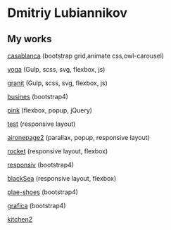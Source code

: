 
# Dmitriy Lubiannikov

## My works

[casablanca](https://dmitriylu.github.io/casablanca/ "my work") (bootstrap grid,animate css,owl-carousel)

[yoga](https://dmitriylu.github.io/yoga/ "my work") (Gulp, scss, svg, flexbox, js)

[granit](https://dmitriylu.github.io/granit/ "my work") (Gulp, scss, svg, flexbox, js)

[busines](https://dmitriylu.github.io/business/ "my work") (bootstrap4)

[pink](https://dmitriylu.github.io/pink/ "my work") (flexbox, popup, jQuery)

[test](https://dmitriylu.github.io/test/ "my work") (responsive layout)

[aironepage2](https://dmitriylu.github.io/aironepage2/ "my work") (parallax, popup, responsive layout)

[rocket](https://dmitriylu.github.io/rocket/ "my work") (responsive layout, flexbox)

[responsiv](https://dmitriylu.github.io/responsiv/ "my work") (bootstrap4)

[blackSea](https://dmitriylu.github.io/blackSea/ "my work") (responsive layout, flexbox)

[plae-shoes](https://dmitriylu.github.io/plae-shoes/ "my work") (bootstrap4)

[grafica](https://dmitriylu.github.io/grafica/ "my work") (bootstrap4)

[kitchen2](https://dmitriylu.github.io/kitchen2/ "my work")
